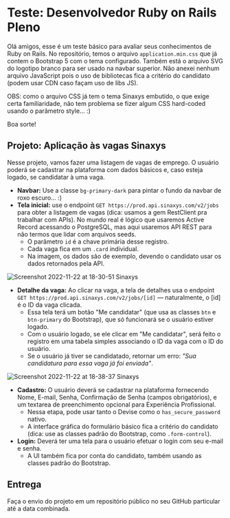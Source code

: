 # Teste: Desenvolvedor Ruby on Rails Pleno

Olá amigos, esse é um teste básico para avaliar seus conhecimentos de Ruby on Rails. No repositório, temos o arquivo `application.min.css` que já contem o Bootstrap 5 com o tema configurado. Também está o arquivo SVG do logotipo branco para ser usado na navbar superior. Não anexei nenhum arquivo JavaScript pois o uso de bibliotecas fica a critério do candidato (podem usar CDN caso façam uso de libs JS).

OBS: como o arquivo CSS já tem o tema Sinaxys embutido, o que exige certa familiaridade, não tem problema se fizer algum CSS hard-coded usando o parâmetro style... :) 

Boa sorte!

## Projeto: Aplicação às vagas Sinaxys

Nesse projeto, vamos fazer uma listagem de vagas de emprego. O usuário poderá se cadastrar na plataforma com dados básicos e, caso esteja logado, se candidatar à uma vaga.

* **Navbar:** Use a classe `bg-primary-dark` para pintar o fundo da navbar de roxo escuro... :)
* **Tela inicial:** use o endpoint `GET https://prod.api.sinaxys.com/v2/jobs` para obter a listagem de vagas (dica: usamos a gem RestClient pra trabalhar com APIs). No mundo real é lógico que usaremos Active Record acessando o PostgreSQL, mas aqui usaremos API REST para não termos que lidar com arquivos seeds.
  * O parâmetro `id` é a chave primária desse registro.
  * Cada vaga fica em um `.card` individual.
  * Na imagem, os dados são de exemplo, devendo o candidato usar os dados retornados pela API.

![Screenshot 2022-11-22 at 18-30-51 Sinaxys](https://user-images.githubusercontent.com/3427344/203425975-445835c3-437f-4c11-afe2-0f47312fc252.png)

* **Detalhe da vaga:** Ao clicar na vaga, a tela de detalhes usa o endpoint `GET https://prod.api.sinaxys.com/v2/jobs/[id]` — naturalmente, o [id] é o ID da vaga clicada.
  * Essa tela terá um botão "Me candidatar" (que usa as classes `btn` e `btn-primary` do Bootstrap), que só funcionará se o usuário estiver logado.
  * Com o usuário logado, se ele clicar em "Me candidatar", será feito o registro em uma tabela simples associando o ID da vaga com o ID do usuário.
  * Se o usuário já tiver se candidatado, retornar um erro: _"Sua candidatura para essa vaga já foi enviada"_.

![Screenshot 2022-11-22 at 18-38-37 Sinaxys](https://user-images.githubusercontent.com/3427344/203426764-8109149e-f2aa-4750-80e0-c18e541a3f38.png)

* **Cadastro:** O usuário deverá se cadastrar na plataforma fornecendo Nome, E-mail, Senha, Confirmação de Senha (campos obrigatórios), e um textarea de preenchimento opcional para Experiência Profissional.
  * Nessa etapa, pode usar tanto o Devise como o `has_secure_password` nativo.
  * A interface gráfica do formulário básico fica a critério do candidato (dica: use as classes padrão do Bootstrap, como `.form-control`).
* **Login:** Deverá ter uma tela para o usuário efetuar o login com seu e-mail e senha.
  * A UI também fica por conta do candidato, também usando as classes padrão do Bootstrap.

## Entrega

Faça o envio do projeto em um repositório público no seu GitHub particular até a data combinada.

